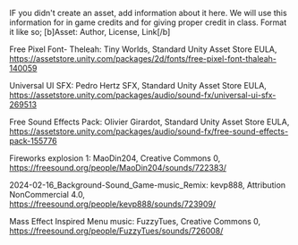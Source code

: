 IF you didn't create an asset, add information about it here. We will use this information for in game credits and for giving proper credit in class.
Format it like so; [b]Asset: Author, License, Link[/b]

Free Pixel Font- Theleah: Tiny Worlds, Standard Unity Asset Store EULA, https://assetstore.unity.com/packages/2d/fonts/free-pixel-font-thaleah-140059

Universal UI SFX: Pedro Hertz SFX, Standard Unity Asset Store EULA, https://assetstore.unity.com/packages/audio/sound-fx/universal-ui-sfx-269513

Free Sound Effects Pack: Olivier Girardot, Standard Unity Asset Store EULA, https://assetstore.unity.com/packages/audio/sound-fx/free-sound-effects-pack-155776

Fireworks explosion 1: MaoDin204, Creative Commons 0, https://freesound.org/people/MaoDin204/sounds/722383/

2024-02-16_Background-Sound_Game-music_Remix: kevp888, Attribution NonCommercial 4.0, https://freesound.org/people/kevp888/sounds/723909/

Mass Effect Inspired Menu music: FuzzyTues, Creative Commons 0, https://freesound.org/people/FuzzyTues/sounds/726008/
